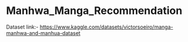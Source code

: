 # Manhwa_Manga_Recommendation

Dataset link:- https://www.kaggle.com/datasets/victorsoeiro/manga-manhwa-and-manhua-dataset
